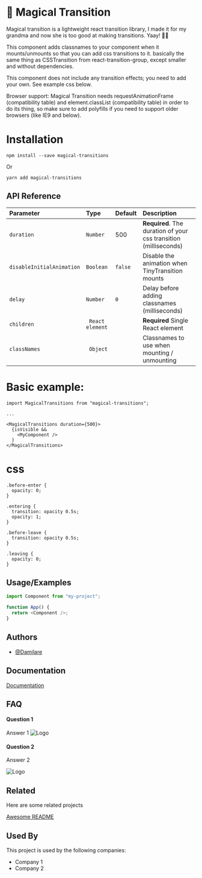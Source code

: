 # 🎩 Magical Transition

Magical transition is a lightweight react transition library, I made it for my grandma and now she is too good at making transitions. Yaay! 🎉🍾

This component adds classnames to your component when it mounts/unmounts so that you can add css transitions to it. basically the same thing as CSSTransition from react-transition-group, except smaller and without dependencies.

This component does not include any transition effects; you need to add your own. See example css below.

Browser support:
Magical Transition needs requestAnimationFrame (compatibility table) and element.classList (compatibility table) in order to do its thing, so make sure to add polyfills if you need to support older browsers (like IE9 and below).

# Installation

```
npm install --save magical-transitions
```

Or

```
yarn add magical-transitions
```

## API Reference

| Parameter                 | Type             | Default  | Description                                                      |
| :------------------------ | :--------------- | :------- | :--------------------------------------------------------------- |
| `duration `               | `Number`         | 500      | **Required**. The duration of your css transition (milliseconds) |
| `disableInitialAnimation` | `Boolean`        | `false ` | Disable the animation when TinyTransition mounts                 |
| `delay `                  | `Number`         | `0 `     | Delay before adding classnames (milliseconds)                    |
| `children `               | ` React element` | ` `      | **Required** Single React element                                |
| `classNames `             | ` Object`        | ` `      | Classnames to use when mounting / unmounting                     |

# Basic example:

```
import MagicalTransitions from "magical-transitions";

...

<MagicalTransitions duration={500}>
  {isVisible &&
    <MyComponent />
  }
</MagicalTransitions>
```

# css

```
.before-enter {
  opacity: 0;
}

.entering {
  transition: opacity 0.5s;
  opacity: 1;
}

.before-leave {
  transition: opacity 0.5s;
}

.leaving {
  opacity: 0;
}
```
## Usage/Examples

```javascript
import Component from "my-project";

function App() {
  return <Component />;
}
```
## Authors

- [@Damilare](https://github.com/DAMILARE69)

## Documentation

[Documentation](https://linktodocumentation)

## FAQ

#### Question 1

Answer 1
![Logo](https://dev-to-uploads.s3.amazonaws.com/uploads/articles/th5xamgrr6se0x5ro4g6.png)

#### Question 2

Answer 2

![Logo](https://dev-to-uploads.s3.amazonaws.com/uploads/articles/th5xamgrr6se0x5ro4g6.png)

## Related

Here are some related projects

[Awesome README](https://github.com/matiassingers/awesome-readme)

## Used By

This project is used by the following companies:

- Company 1
- Company 2


